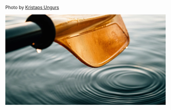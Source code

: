 Photo by [Kristaps Ungurs](https://unsplash.com/@kristapsungurs)



[![j0_bhuZTYH0](./j0_bhuZTYH0.webp)](https://unsplash.com/photos/brown-and-black-wooden-paddle-on-blue-textile-j0_bhuZTYH0)